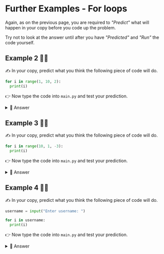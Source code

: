 # Further Examples - For loops

Again, as on the previous page, you are required to *"Predict"* what will happen in your copy before you code up the problem. 

Try not to look at the answer until after you have *"Predicted"* and *"Run"* the code yourself.

 
## Example 2 🕵️‍♂️

✍ In your copy, predict what you think the following piece of code will do.

````py
for i in range(1, 10, 2):
  print(i)

````

👉 Now type the code into `main.py` and test your prediction.

<details>
  <summary> 👀 Answer </summary>
  
This range function includes a third value which shows how much is added to `i` in each loop *(in this case 2).* 

So the output will be: 

  ````
  1,3,5,7,9
  ````

</details>

## Example 3 🕵️‍♂️

✍ In your copy, predict what you think the following piece of code will do.

````py
for i in range(10, 1, -3):
  print(i)

````

👉 Now type the code into `main.py` and test your prediction.

<details>
  <summary> 👀 Answer </summary>
  
This range will subtract 3 from `i` each time. 

So the output will be: 

  ````
  10, 7, 4
  ````

</details>


## Example 4 🕵️‍♂️
✍ In your copy, predict what you think the following piece of code will do.

````py
username = input("Enter username: ")

for i in username:
  print(i)

````

👉 Now type the code into `main.py` and test your prediction.

<details>
  <summary> 👀 Answer </summary>
  
This will display each character in a string called "username" as a separate output *(i.e. on a separate line).*

So the output will be: 

  ````
  N
  a
  m
  e
  ````
</details>

> 

